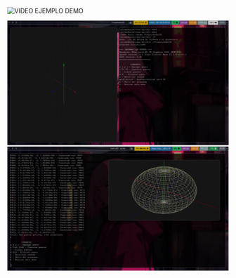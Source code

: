 ![VIDEO EJEMPLO DEMO](https://youtu.be/QP6T9h0j4mI)


![Captura de pantalla](https://github.com/vyordan/motorGrafico/blob/master/capturas/2025-10-22_03-51-01.png)
![Captura de pantalla](https://github.com/vyordan/motorGrafico/blob/master/capturas/2025-10-22_00-59-19.png)

